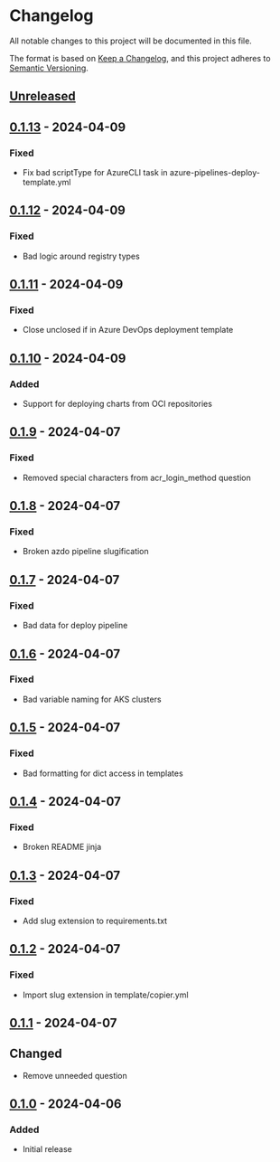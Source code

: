 # Changelog
All notable changes to this project will be documented in this file.

The format is based on [Keep a Changelog](https://keepachangelog.com/en/1.0.0/),
and this project adheres to [Semantic Versioning](https://semver.org/spec/v2.0.0.html).

## [Unreleased]

## [0.1.13] - 2024-04-09
### Fixed
- Fix bad scriptType for AzureCLI task in azure-pipelines-deploy-template.yml

## [0.1.12] - 2024-04-09
### Fixed
- Bad logic around registry types

## [0.1.11] - 2024-04-09
### Fixed
- Close unclosed if in Azure DevOps deployment template

## [0.1.10] - 2024-04-09
### Added
- Support for deploying charts from OCI repositories

## [0.1.9] - 2024-04-07
### Fixed
- Removed special characters from acr_login_method question

## [0.1.8] - 2024-04-07
### Fixed
- Broken azdo pipeline slugification

## [0.1.7] - 2024-04-07
### Fixed
- Bad data for deploy pipeline

## [0.1.6] - 2024-04-07
### Fixed
- Bad variable naming for AKS clusters

## [0.1.5] - 2024-04-07
### Fixed
- Bad formatting for dict access in templates

## [0.1.4] - 2024-04-07
### Fixed
- Broken README jinja

## [0.1.3] - 2024-04-07
### Fixed
- Add slug extension to requirements.txt

## [0.1.2] - 2024-04-07
### Fixed
- Import slug extension in template/copier.yml

## [0.1.1] - 2024-04-07
## Changed
- Remove unneeded question

## [0.1.0] - 2024-04-06
### Added
- Initial release

[Unreleased]: https://github.com/natescherer/postmodern-helm-deploy-copiertemplate/compare/v0.1.13..HEAD
[0.1.13]: https://github.com/natescherer/postmodern-helm-deploy-copiertemplate/compare/v0.1.12..v0.1.13
[0.1.12]: https://github.com/natescherer/postmodern-helm-deploy-copiertemplate/compare/v0.1.11..v0.1.12
[0.1.11]: https://github.com/natescherer/postmodern-helm-deploy-copiertemplate/compare/v0.1.10..v0.1.11
[0.1.10]: https://github.com/natescherer/postmodern-helm-deploy-copiertemplate/compare/v0.1.9..v0.1.10
[0.1.9]: https://github.com/natescherer/postmodern-helm-deploy-copiertemplate/compare/v0.1.8..v0.1.9
[0.1.8]: https://github.com/natescherer/postmodern-helm-deploy-copiertemplate/compare/v0.1.7..v0.1.8
[0.1.7]: https://github.com/natescherer/postmodern-helm-deploy-copiertemplate/compare/v0.1.6..v0.1.7
[0.1.6]: https://github.com/natescherer/postmodern-helm-deploy-copiertemplate/compare/v0.1.5..v0.1.6
[0.1.5]: https://github.com/natescherer/postmodern-helm-deploy-copiertemplate/compare/v0.1.4..v0.1.5
[0.1.4]: https://github.com/natescherer/postmodern-helm-deploy-copiertemplate/compare/v0.1.3..v0.1.4
[0.1.3]: https://github.com/natescherer/postmodern-helm-deploy-copiertemplate/compare/v0.1.2..v0.1.3
[0.1.2]: https://github.com/natescherer/postmodern-helm-deploy-copiertemplate/compare/v0.1.1..v0.1.2
[0.1.1]: https://github.com/natescherer/postmodern-helm-deploy-copiertemplate/compare/v0.1.0..v0.1.1
[0.1.0]: https://github.com/natescherer/postmodern-helm-deploy-copiertemplate/tree/v0.1.0
